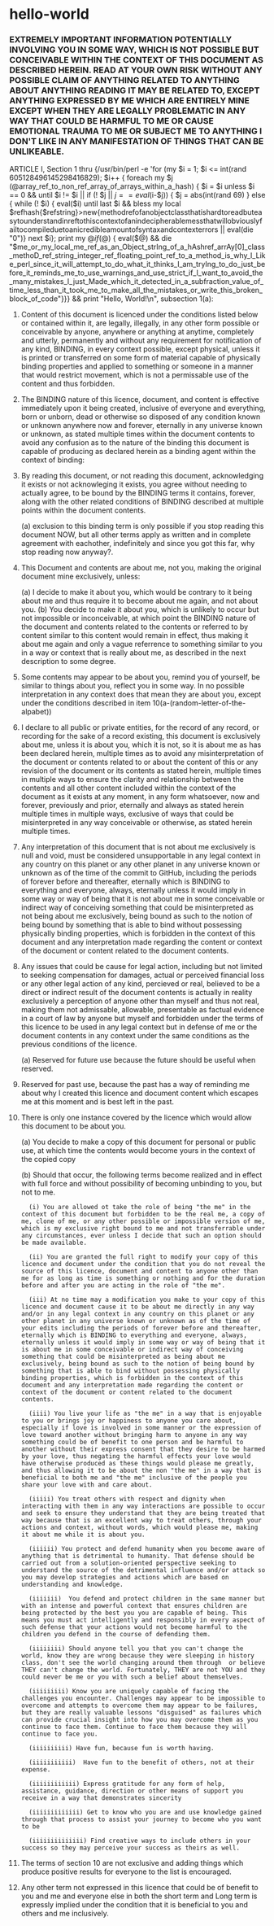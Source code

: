 # hello-world
### EXTREMELY IMPORTANT INFORMATION POTENTIALLY INVOLVING YOU IN SOME WAY, WHICH IS NOT POSSIBLE BUT CONCEIVABLE WITHIN THE CONTEXT OF THIS DOCUMENT AS DESCRIBED HEREIN. READ AT YOUR OWN RISK WITHOUT ANY POSSIBLE CLAIM OF ANYTHING RELATED TO ANYTHING ABOUT ANYTHING READING IT MAY BE RELATED TO, EXCEPT ANYTHING EXPRESSED BY ME WHICH ARE ENTIRELY MINE EXCEPT WHEN THEY ARE LEGALLY PROBLEMATIC IN ANY WAY THAT COULD BE HARMFUL TO ME OR CAUSE EMOTIONAL TRAUMA TO ME OR SUBJECT ME TO ANYTHING I DON'T LIKE IN ANY MANIFESTATION OF THINGS THAT CAN BE UNLIKEABLE. ###

ARTICLE I, Section 1 thru {/usr/bin/perl -e 'for (my $i = 1; $i <= int(rand 605128496145298416829); $i++ { foreach my $j (\@array_ref_to_non_ref_array_of_arrays_within_a_hash) { $i = $i unless $i == 0 && until $i != $i || if (! $j || $j == eval($i-$j)) { $j = abs(int(rand 69) } else { while (! $i) { eval($i) until last $i && bless my local
$refhash{$refstring}>new{methodrefofanobjectclassthatishardtoreadbuteasytounderstandinreftothiscontextofanindecipherablemessthatwillobviouslyfailtocompileduetoanicredibleamountofsyntaxandcontexterrors || eval(die "0")} next $i}; print my $@ if ($@) { eval($@) && die "$me_or_my_local_me_ref_as_an_Object_strIng_of_a_hAshref_arrAy[0]_class_methoD_ref_string_integer_ref_floating_point_ref_to_a_method_is_why_I_Like_perl_since_it_will_attempt_to_do_what_it_thinks_I_am_tryIng_to_do_just_before_it_reminds_me_to_use_warnings_and_use_strict_if_I_want_to_avoid_the_many_mistakes_I_just_Made_which_it_detected_in_a_subfraction_value_of_time_less_than_it_took_me_to_make_all_the_mistakes_or_write_this_broken_block_of_code"}}} && print "Hello, World!\n", subsection 1(a): 

1. Content of this document is licenced under the conditions listed below or contained within it, are legally, illegally, in any other form possible or conceivable by anyone, anywhere or anything at anytime, completely and utterly, permanently and without any requirement for notification of any kind, BINDING, in every context possible, except physical, unless it is printed or transferred on some form of material capable of physically binding properties and applied to something or someone in a manner that would restrict movement, which is not a permissable use of the content and thus forbidden.

2. The BINDING nature of this licence, document, and content is effective immediately upon it being created, inclusive of everyone and everything, born or unborn, dead or otherwise so disposed of any condition known or unknown anywhere now and forever, eternally in any universe known or unknown, as stated multiple times within the document contents to avoid any confusion as to the nature of the binding this document is capable of producing as declared herein as a binding agent within the context of binding:

3.   By reading this document, or not reading this document, acknowledging it exists or not acknowleging it exists, you agree without needing to actually agree, to be bound by the BINDING terms it contains, forever, along with the other related conditions of BINDING described at multiple points within the document contents.

      (a) exclusion to this binding term is only possible if you stop reading this document NOW, but all other terms apply as written and in complete agreement with eachother, indefinitely and since you got this far, why stop reading now anyway?.

4.   This Document and contents are about me, not you, making the original document mine exclusively, unless:
      
      (a) I decide to make it about you, which would be contrary to it being about me and thus require it to become about me again, and not about you.
      (b) You decide to make it about you, which is unlikely to occur but not impossible or inconceivable, at which point the BINDING nature of the document and contents related to the contents or referred to by content similar to this content would remain in effect, thus making it about me again and only a vague referrence to something similar to you in a way or context that is really about me, as described in the next description to some degree.

5.   Some contents may appear to be about you, remind you of yourself, be similar to things about you, reflect you in some way.  In no possible interpretation in any context does that mean they are about you, except under the conditions described in item 10(a-(random-letter-of-the-alpabet)) 

6.   I declare to all public or private entities, for the record of any record, or recording for the sake of a record existing, this document is exclusively about me, unless it is about you, which it is not, so it is about me as has been declared herein, multiple times as to avoid any misinterpretation of the document or contents related to or about the content of this or any revision of the document or its contents as stated herein, multiple times in multiple ways to ensure the clarity and relationship between the contents and all other content included within the context of the document as it exists at any moment, in any form whatsoever, now and forever, previously and prior, eternally and always as stated herein multiple times in multiple ways, exclusive of ways that could be misinterpreted in any way conceivable or otherwise, as stated herein multiple times.

7.   Any interpretation of this document that is not about me exclusively is null and void, must be considered unsupportable in any legal context in any country on this planet or any other planet in any universe known or unknown as of the time of the commit to GitHub, including the periods of forever before and thereafter, eternally which is BINDING to everything and everyone, always, eternally unless it would imply in some way or way of being that it is not about me in some conceivable or indirect way of conceiving something that could be misinterpreted as not being about me exclusively, being bound as such to the notion of being bound by something that is able to bind without possessing physically binding properties, which is forbidden in the context of this document and any interpretation made regarding the content or context of the document or content related to the document contents.

8.  Any issues that could be cause for legal action, including but not limited to seeking compensation for damages, actual or perceived financial loss or any other legal action of any kind, percieved or real, believed to be a direct or indirect result of the document contents is actually in reality exclusively a perception of anyone other than myself and thus not real, making them not admissable, allowable, presentable as factual evidence in a court of law by anyone but myself and forbidden under the terms of this licence to be used in any legal context but in defense of me or the document contents in any context under the same conditions as the previous conditions of the licence.

      (a) Reserved for future use because the future should be useful when reserved.

9. Reserved for past use, because the past has a way of reminding me about why I created this licence and document content which escapes me at this moment and is best left in the past.

10. There is only one instance covered by the licence which would allow this document to be about you. 
    
      (a) You decide to make a copy of this document for personal or public use, at which time the contents would become yours in the context of the copied copy
       
      (b) Should that occur, the following terms become realized and in effect with full force and without possibility of becoming unbinding to you, but not to me.
          
          (i) You are allowed ot take the role of being "the me" in the context of this document but forbidden to be the real me, a copy of me, clone of me, or any other possible or impossible version of me, which is my exclusive right bound to me and not transferrable under any circumstances, ever unless I decide that such an option should be made available.
          
          (ii) You are granted the full right to modify your copy of this licence and document under the condition that you do not reveal the source of this licence, document and content to anyone other than me for as long as time is something or nothing and for the duration before and after you are acting in the role of "the me".
          
          (iii) At no time may a modification you make to your copy of this licence and document cause it to be about me directly in any way and/or in any legal context in any country on this planet or any other planet in any universe known or unknown as of the time of your edits including the periods of forever before and thereafter, eternally which is BINDING to everything and everyone, always, eternally unless it would imply in some way or way of being that it is about me in some conceivable or indirect way of conceiving something that could be misinterpreted as being about me exclusively, being bound as such to the notion of being bound by something that is able to bind without possessing physically binding properties, which is forbidden in the context of this document and any interpretation made regarding the content or context of the document or content related to the document contents.
          
          (iiii) You live your life as "the me" in a way that is enjoyable to you or brings joy or happiness to anyone you care about, especially if love is involved in some manner or the expression of love toward another without bringing harm to anyone in any way something could be of benefit to one person and be harmful to another without their express consent that they desire to be harmed by your love, thus negating the harmful effects your love would have otherwise produced as these things would please me greatly, and thus allowing it to be about the non "the me" in a way that is beneficial to both me and "the me" inclusive of the people you share your love with and care about.
          
          (iiiii) You treat others with respect and dignity when interacting with them in any way interactions are possible to occur and seek to ensure they understand that they are being treated that way because that is an excellent way to treat others, through your actions and context, without words, which would please me, making it about me while it is about you.
          
          (iiiiii) You protect and defend humanity when you become aware of anything that is detrimental to humanity. That defense should be carried out from a solution-oriented perspective seeking to understand the source of the detrimental influence and/or attack so you may develop strategies and actions which are based on understanding and knowledge.
          
          (iiiiiii)  You defend and protect children in the same manner but with an intense and powerful context that ensures children are being protected by the best you you are capable of being. This means you must act intelligently and responsibly in every aspect of such defense that your actions would not become harmful to the children you defend in the course of defending them. 
          
          (iiiiiiii) Should anyone tell you that you can't change the world, know they are wrong because they were sleeping in history class, don't see the world changing around them through  or believe THEY can't change the world. Fortunately, THEY are not YOU and they could never be me or you with such a belief about themselves.
          
          (iiiiiiiii) Know you are uniquely capable of facing the challenges you encounter. Challenges may appear to be impossible to overcome and attempts to overcome them may appear to be failures, but they are really valuable lessons "disguised" as failures which can provide crucial insight into how you may overcome them as you continue to face them. Continue to face them because they will continue to face you.
          
          (iiiiiiiiii) Have fun, because fun is worth having. 
          
          (iiiiiiiiiii)  Have fun to the benefit of others, not at their expense.
          
          (iiiiiiiiiiii) Express gratitude for any form of help, assistance, guidance, direction or other means of support you receive in a way that demonstrates sincerity
          
          (iiiiiiiiiiiii) Get to know who you are and use knowledge gained through that process to assist your journey to become who you want to be
          
          (iiiiiiiiiiiiii) Find creative ways to include others in your success so they may perceive your success as theirs as well.
         
11. The terms of section 10 are not exclusive and adding things which produce positive results for everyone to the list is encouraged. 

12. Any other term not expressed in this licence that could be of benefit to you and me and everyone else in both the short term and Long term is expressly implied under the condition that it is beneficial to you and others and me inclusively. 
